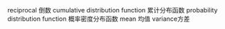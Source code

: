 reciprocal 倒数 
cumulative distribution function 累计分布函数
probability distribution function 概率密度分布函数 
mean 均值
variance方差
